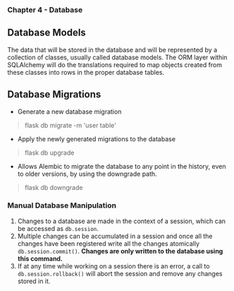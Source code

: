 ### Chapter 4 - Database

## Database Models
The data that will be stored in the database and will be represented by a collection of classes, usually called database models. The ORM layer within SQLAlchemy will do the translations required to map objects created from these classes into rows in the proper database tables.

## Database Migrations

- Generate a new database migration
> flask db migrate -m 'user table'

- Apply the newly generated migrations to the database
> flask db upgrade

- Allows Alembic to migrate the database to any point in the history, even to older versions, by using the downgrade path.
> flask db downgrade

### Manual Database Manipulation

1. Changes to a database are made in the context of a session, which can be accessed as `db.session`.
2. Multiple changes can be accumulated in a session and once all the changes have been registered write all the changes atomically `db.session.commit()`. **Changes are only written to the database using this command.**
3. If at any time while working on a session there is an error, a call to `db.session.rollback()` will abort the session and remove any changes stored in it.
